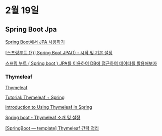 # 2월 19일


## Spring Boot Jpa
[Spring Boot에서 JPA 사용하기](https://velog.io/@swchoi0329/Spring-Boot%EC%97%90%EC%84%9C-JPA-%EC%82%AC%EC%9A%A9%ED%95%98%EA%B8%B0)

[[스프링부트 (7)] Spring Boot JPA(1) - 시작 및 기본 설정](https://goddaehee.tistory.com/209)

[스프링 부트 ( Spring boot ) JPA를 이용하여 DB에 접근하여 데이터를 활용해보자](https://kingname.tistory.com/143)

### Thymeleaf

[Thymeleaf](https://www.thymeleaf.org/)

[Tutorial: Thymeleaf + Spring](https://www.thymeleaf.org/doc/tutorials/3.0/thymeleafspring.html)

[Introduction to Using Thymeleaf in Spring](https://www.baeldung.com/thymeleaf-in-spring-mvc)

[Spring boot - Thymeleaf 소개 및 설정](https://eblo.tistory.com/54)

[[SpringBoot — template] Thymeleaf 간략 정리](https://medium.com/developer-new-wisdom/springboot-template-thymeleaf-%EA%B0%84%EB%9E%B5-%EC%A0%95%EB%A6%AC-3fb97dfecb95)
